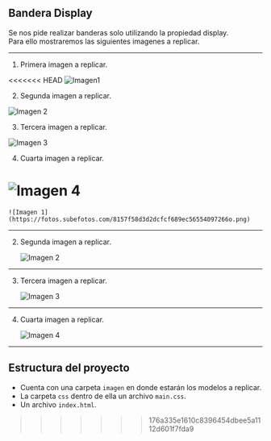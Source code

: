 ## **Bandera Display**
Se nos pide realizar banderas solo utilizando la propiedad display.   
Para ello mostraremos las siguientes imagenes a replicar.
***
1. Primera imagen a replicar.

<<<<<<< HEAD
  ![Imagen1](https://lauraisa.github.io/Banderas-display/gh-pages/imagen/parte1.png)

2. Segunda imagen a replicar.

  ![Imagen 2](https://lauraisa.github.io/Banderas-display/gh-pages/imagen/parte2.png)

3. Tercera imagen a replicar.

  ![Imagen 3](https://lauraisa.github.io/Banderas-display/gh-pages/imagen/parte3.png)

4. Cuarta imagen a replicar.

  ![Imagen 4](https://lauraisa.github.io/Banderas-display/gh-pages/imagen/parte4.png)
=======
    ![Imagen 1](https://fotos.subefotos.com/8157f58d3d2dcfcf689ec56554097266o.png)  
***
2. Segunda imagen a replicar.    

    ![Imagen 2](https://fotos.subefotos.com/304ad94ffc6b76d7366894e1d9646961o.png)
***
3. Tercera imagen a replicar.

    ![Imagen 3](https://fotos.subefotos.com/ea2ba0950028f26c289e7ae55f2438d2o.png)
***
4. Cuarta imagen a replicar.

    ![Imagen 4](https://fotos.subefotos.com/ce40c790a0ddf23ff36a075bf91d59c6o.png)
***

## Estructura del proyecto
+ Cuenta con una carpeta `imagen` en donde estarán los modelos a replicar.
+ La carpeta `css` dentro de ella un archivo `main.css`.
+ Un archivo `index.html`.
>>>>>>> 176a335e1610c8396454dbee5a1112d601f7fda9
